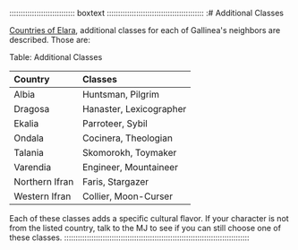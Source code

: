 ::::::::::::::::::::::::::::: boxtext :::::::::::::::::::::::::::::::::::::::::::
:# Additional Classes

<a href="#the-countries-of-elara" class="xref-capital-inchapter">Countries of Elara</a>, additional classes for each of Gallinea's
neighbors are described. Those are:

Table: Additional Classes

| Country        | Classes                 |
| :------------- | :---------------------- |
| Albia          | Huntsman, Pilgrim       |
| Dragosa        | Hanaster, Lexicographer |
| Ekalia         | Parroteer, Sybil        |
| Ondala         | Cocinera, Theologian    |
| Talania        | Skomorokh, Toymaker     |
| Varendia       | Engineer, Mountaineer   |
| Northern Ifran | Faris, Stargazer        |
| Western Ifran  | Collier, Moon-Curser    |

Each of these classes adds a specific cultural flavor. If your character
is not from the listed country, talk to the MJ to see if you can still
choose one of these classes.
::::::::::::::::::::::::::::::::::::::::::::::::::::::::::::::::::::::::::::::::::
